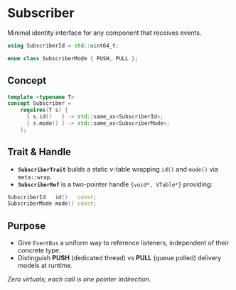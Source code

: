# Subscriber

Minimal identity interface for any component that receives events.

~~~cpp
using SubscriberId = std::uint64_t;

enum class SubscriberMode { PUSH, PULL };
~~~

## Concept
````cpp
template <typename T>
concept Subscriber =
    requires(T s) {
      { s.id()   } -> std::same_as<SubscriberId>;
      { s.mode() } -> std::same_as<SubscriberMode>;
    };
````

## Trait & Handle

* **`SubscriberTrait`** builds a static v-table wrapping `id()` and `mode()` via `meta::wrap`.
* **`SubscriberRef`** is a two-pointer handle `{void*, VTable*}` providing:

```cpp
SubscriberId   id()   const;
SubscriberMode mode() const;
```

## Purpose

* Give `EventBus` a uniform way to reference listeners, independent of their concrete type.
* Distinguish **PUSH** (dedicated thread) vs **PULL** (queue polled) delivery models at runtime.

*Zero virtuals; each call is one pointer indirection.*
